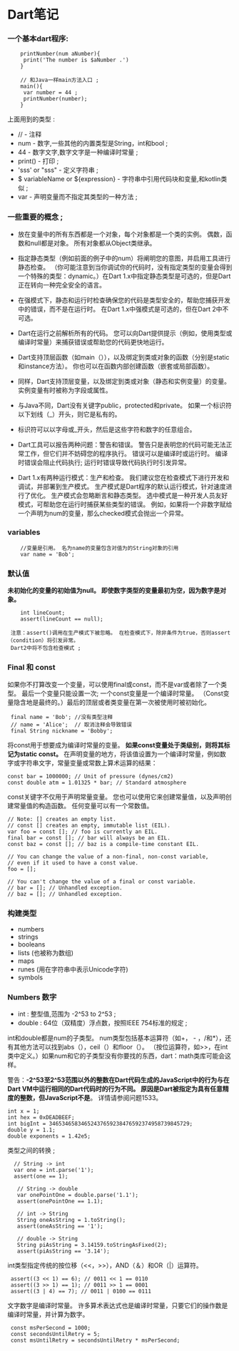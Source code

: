 # Dart笔记
 
###   一个基本dart程序:
     
        printNumber(num aNumber){
         print('The number is $aNumber .')
        }

        // 和Java一样main方法入口 ;
        main(){
         var number = 44 ;
         printNumber(number);
        }
  上面用到的类型 :

   - //  - 注释 
   - num - 数字,一些其他的内置类型是String，int和bool ;
   - 44 - 数字文字,数字文字是一种编译时常量 ;
   - print() - 打印 ;
   - 'sss' or "sss" - 定义字符串 ;
   - $ variableName  or ${expression} - 字符串中引用代码块和变量,和kotlin类似 ;
   - var - 声明变量而不指定其类型的一种方法 ;
  
###  一些重要的概念 ;
   - 放在变量中的所有东西都是一个对象，每个对象都是一个类的实例。 偶数，函数和null都是对象。 所有对象都从Object类继承。
     
   - 指定静态类型（例如前面的例子中的num）将阐明您的意图，并启用工具进行静态检查。 （你可能注意到当你调试你的代码时，没有指定类型的变量会得到一个特殊的类型：dynamic。）在Dart 1.x中指定静态类型是可选的，但是Dart正在转向一种完全安全的语言。
     
   - 在强模式下，静态和运行时检查确保您的代码是类型安全的，帮助您捕获开发中的错误，而不是在运行时。 在Dart 1.x中强模式是可选的，但在Dart 2中不可选。

   - Dart在运行之前解析所有的代码。 您可以向Dart提供提示（例如，使用类型或编译时常量）来捕获错误或帮助您的代码更快地运行。

   - Dart支持顶层函数（如main（）），以及绑定到类或对象的函数（分别是static和instance方法）。 你也可以在函数内部创建函数（嵌套或局部函数）。
     
   - 同样，Dart支持顶层变量，以及绑定到类或对象（静态和实例变量）的变量。 实例变量有时被称为字段或属性。

   - 与Java不同，Dart没有关键字public，protected和private。 如果一个标识符以下划线（_）开头，则它是私有的。 

   - 标识符可以以字母或_开头，然后是这些字符和数字的任意组合。
 
   - Dart工具可以报告两种问题：警告和错误。 警告只是表明您的代码可能无法正常工作，但它们并不妨碍您的程序执行。 错误可以是编译时或运行时。 编译时错误会阻止代码执行; 运行时错误导致代码执行时引发异常。

   - Dart 1.x有两种运行模式：生产和检查。 我们建议您在检查模式下进行开发和调试，并部署到生产模式。 生产模式是Dart程序的默认运行模式，针对速度进行了优化。 生产模式会忽略断言和静态类型。 选中模式是一种开发人员友好模式，可帮助您在运行时捕获某些类型的错误。 例如，如果将一个非数字赋给一个声明为num的变量，那么checked模式会抛出一个异常。
     
### variables
         
        //变量是引用。 名为name的变量包含对值为的String对象的引用
        var name = 'Bob';
 
### 默认值 
  
   **未初始化的变量的初始值为null。 即使数字类型的变量最初为空，因为数字是对象。**

        int lineCount;
        assert(lineCount == null);
     
     注意：assert()调用在生产模式下被忽略。 在检查模式下，除非条件为true，否则assert（condition）将引发异常。 
     Dart2中将不包含检查模式 ;


### Final 和 const
   如果你不打算改变一个变量，可以使用final或const，而不是var或者除了一个类型。 最后一个变量只能设置一次; 一个const变量是一个编译时常量。 （Const变量隐含地是最终的。）最后的顶层或者类变量在第一次被使用时被初始化。
   
     final name = 'Bob'; //没有类型注释
     // name = 'Alice';  // 取消注释会导致错误
     final String nickname = 'Bobby';
   将const用于想要成为编译时常量的变量。 **如果const变量处于类级别，则将其标记为static const。** 在声明变量的地方，将该值设置为一个编译时常量，例如数字或字符串文字，常量变量或常数上算术运算的结果：
    
    const bar = 1000000; // Unit of pressure (dynes/cm2)
    const double atm = 1.01325 * bar; // Standard atmosphere

   const关键字不仅用于声明常量变量。 您也可以使用它来创建常量值，以及声明创建常量值的构造函数。 任何变量可以有一个常数值。
   
    // Note: [] creates an empty list.
    // const [] creates an empty, immutable list (EIL).
    var foo = const []; // foo is currently an EIL.
    final bar = const []; // bar will always be an EIL.
    const baz = const []; // baz is a compile-time constant EIL.

    // You can change the value of a non-final, non-const variable,
    // even if it used to have a const value.
    foo = [];

    // You can't change the value of a final or const variable.
    // bar = []; // Unhandled exception.
    // baz = []; // Unhandled exception.

### 构建类型
  - numbers
  - strings
  - booleans
  - lists (也被称为数组)
  - maps 
  - runes (用在字符串中表示Unicode字符)
  - symbols

### Numbers 数字
  - int : 整型值,范围为 -2^53 to 2^53 ;
  - double : 64位（双精度）浮点数，按照IEEE 754标准的规定 ;
  
   int和double都是num的子类型。 num类型包括基本运算符（如+， - ，/和*），还有其他方法可以找到abs（），ceil（）和floor（）。 （按位运算符，如>>，在int类中定义。）如果num和它的子类型没有你要找的东西，dart：math类库可能会这样。
  
   警告：**-2^53至2^53范围以外的整数在Dart代码生成的JavaScript中的行为与在Dart VM中运行相同的Dart代码时的行为不同。 原因是Dart被指定为具有任意精度的整数，但JavaScript不是**。 详情请参阅问题1533。

    int x = 1;
    int hex = 0xDEADBEEF;
    int bigInt = 34653465834652437659238476592374958739845729;
    double y = 1.1;
    double exponents = 1.42e5;

   类型之间的转换 ;

      // String -> int
      var one = int.parse('1');
      assert(one == 1);

       // String -> double
       var onePointOne = double.parse('1.1');
       assert(onePointOne == 1.1);

       // int -> String
       String oneAsString = 1.toString();
       assert(oneAsString == '1');

       // double -> String
       String piAsString = 3.14159.toStringAsFixed(2);
       assert(piAsString == '3.14');
   int类型指定传统的按位移（<<，>>），AND（＆）和OR（|）运算符。

     assert((3 << 1) == 6); // 0011 << 1 == 0110
     assert((3 >> 1) == 1); // 0011 >> 1 == 0001
     assert((3 | 4) == 7); // 0011 | 0100 == 0111

   文字数字是编译时常量。 许多算术表达式也是编译时常量，只要它们的操作数是编译时常量，并计算为数字。

     const msPerSecond = 1000;
     const secondsUntilRetry = 5;
     const msUntilRetry = secondsUntilRetry * msPerSecond;

